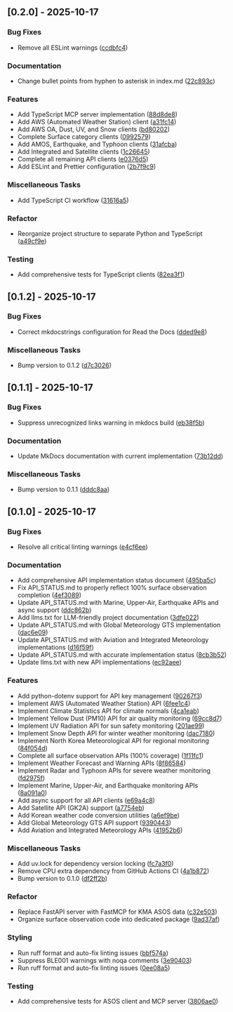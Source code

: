 ## [0.2.0] - 2025-10-17

### Bug Fixes

- Remove all ESLint warnings ([ccdbfc4](https://github.com/appleparan/kma-mcp/commit/ccdbfc4f1e4914a24ac4bd031a567b65a2a77888))

### Documentation

- Change bullet points from hyphen to asterisk in index.md ([22c893c](https://github.com/appleparan/kma-mcp/commit/22c893c93f0a346d229d7335f3e19ab3d0676adc))

### Features

- Add TypeScript MCP server implementation ([88d8de8](https://github.com/appleparan/kma-mcp/commit/88d8de84d9b4abe36c9c23296ff1d105afd0091a))
- Add AWS (Automated Weather Station) client ([a31fc14](https://github.com/appleparan/kma-mcp/commit/a31fc145956f9b7fc2ab6955474ac6be89ed93b6))
- Add AWS OA, Dust, UV, and Snow clients ([bd80202](https://github.com/appleparan/kma-mcp/commit/bd802020965d6438aeb7f08bb9b17348e3ea2d86))
- Complete Surface category clients ([0992579](https://github.com/appleparan/kma-mcp/commit/09925792bf80b0bc6576210c33d716008c37ab09))
- Add AMOS, Earthquake, and Typhoon clients ([31afcba](https://github.com/appleparan/kma-mcp/commit/31afcba56f0c691dce18943f15462a94d343a5d3))
- Add Integrated and Satellite clients ([1c26645](https://github.com/appleparan/kma-mcp/commit/1c26645069b6cf1724ec0de889e2f5f1a3dfb3c8))
- Complete all remaining API clients ([e0376d5](https://github.com/appleparan/kma-mcp/commit/e0376d5f0a6445890db58cd571e6e6b65ffa2648))
- Add ESLint and Prettier configuration ([2b7f9c9](https://github.com/appleparan/kma-mcp/commit/2b7f9c90427f31537c015394b370c7a2c807dd67))

### Miscellaneous Tasks

- Add TypeScript CI workflow ([31616a5](https://github.com/appleparan/kma-mcp/commit/31616a50f3a6ef87ab82cefd29acc7fa885f3940))

### Refactor

- Reorganize project structure to separate Python and TypeScript ([a49cf9e](https://github.com/appleparan/kma-mcp/commit/a49cf9e4d9a48d76800cffaeb4f0f191cb2335f2))

### Testing

- Add comprehensive tests for TypeScript clients ([82ea3f1](https://github.com/appleparan/kma-mcp/commit/82ea3f1d7df81a08b5100eb426146d7d34818a69))

## [0.1.2] - 2025-10-17

### Bug Fixes

- Correct mkdocstrings configuration for Read the Docs ([dded9e8](https://github.com/appleparan/kma-mcp/commit/dded9e8a01fb472e543ca8403edee6546718961e))

### Miscellaneous Tasks

- Bump version to 0.1.2 ([d7c3026](https://github.com/appleparan/kma-mcp/commit/d7c3026a9ce7a920af41bce0bfb8ce3e9ad1a2bf))

## [0.1.1] - 2025-10-17

### Bug Fixes

- Suppress unrecognized links warning in mkdocs build ([eb38f5b](https://github.com/appleparan/kma-mcp/commit/eb38f5b848f088c8afb397a55a553c0f87c50063))

### Documentation

- Update MkDocs documentation with current implementation ([73b12dd](https://github.com/appleparan/kma-mcp/commit/73b12ddebd72bd6a541535bdc9b525ce87350469))

### Miscellaneous Tasks

- Bump version to 0.1.1 ([dddc8aa](https://github.com/appleparan/kma-mcp/commit/dddc8aabe745eac22fc3025e5e89be8c3db08463))

## [0.1.0] - 2025-10-17

### Bug Fixes

- Resolve all critical linting warnings ([e4cf6ee](https://github.com/appleparan/kma-mcp/commit/e4cf6ee4395d07302469764fc9b34cf37ff5189c))

### Documentation

- Add comprehensive API implementation status document ([495ba5c](https://github.com/appleparan/kma-mcp/commit/495ba5c09077b9e6d2bb70b891c0f11621a9ba66))
- Fix API_STATUS.md to properly reflect 100% surface observation completion ([4ef3089](https://github.com/appleparan/kma-mcp/commit/4ef3089f23657cd3ebc759259a2674bb66f32a91))
- Update API_STATUS.md with Marine, Upper-Air, Earthquake APIs and async support ([ddc862b](https://github.com/appleparan/kma-mcp/commit/ddc862bce364d446743254352a6098d9892323ff))
- Add llms.txt for LLM-friendly project documentation ([3dfe022](https://github.com/appleparan/kma-mcp/commit/3dfe0226af3a346eb03df9f970aeb4316a0aae5f))
- Update API_STATUS.md with Global Meteorology GTS implementation ([dac6e09](https://github.com/appleparan/kma-mcp/commit/dac6e09f15afe850b0ede8caa6f90112ed0fc9c3))
- Update API_STATUS.md with Aviation and Integrated Meteorology implementations ([d16f59f](https://github.com/appleparan/kma-mcp/commit/d16f59f9ec479fa2fe4be11c1dee6c5b6244c777))
- Update API_STATUS.md with accurate implementation status ([8cb3b52](https://github.com/appleparan/kma-mcp/commit/8cb3b52d21a7cec0021a43183c252ea723cd0ceb))
- Update llms.txt with new API implementations ([ec92aee](https://github.com/appleparan/kma-mcp/commit/ec92aee784f583801e5ee4b2a4ddb4cfb894dc6c))

### Features

- Add python-dotenv support for API key management ([90267f3](https://github.com/appleparan/kma-mcp/commit/90267f312d00b87867b35471c9254b113db59d77))
- Implement AWS (Automated Weather Station) API ([6fee1c4](https://github.com/appleparan/kma-mcp/commit/6fee1c4d6da948cdfa6dfd7c306c9dfb4030da2a))
- Implement Climate Statistics API for climate normals ([4ca1eab](https://github.com/appleparan/kma-mcp/commit/4ca1eab5e21052748a595e359944e481ec051c7d))
- Implement Yellow Dust (PM10) API for air quality monitoring ([69cc8d7](https://github.com/appleparan/kma-mcp/commit/69cc8d7574a37255f6eea249fa001926d2bdae37))
- Implement UV Radiation API for sun safety monitoring ([201ae99](https://github.com/appleparan/kma-mcp/commit/201ae99a042d1676babff3ed36687b1bea97888a))
- Implement Snow Depth API for winter weather monitoring ([dac7180](https://github.com/appleparan/kma-mcp/commit/dac718002ae6ab2349589156520894ff03130821))
- Implement North Korea Meteorological API for regional monitoring ([84f054d](https://github.com/appleparan/kma-mcp/commit/84f054d1b5b06f0089f55d24db54bdbe1f3c8db2))
- Complete all surface observation APIs (100% coverage) ([1f11fc1](https://github.com/appleparan/kma-mcp/commit/1f11fc1bcfe0ca684007002ae558a22808b8ba04))
- Implement Weather Forecast and Warning APIs ([8f86584](https://github.com/appleparan/kma-mcp/commit/8f86584f2993049b9157082409cf0d681adfdc7c))
- Implement Radar and Typhoon APIs for severe weather monitoring ([fd2975f](https://github.com/appleparan/kma-mcp/commit/fd2975f7df231e2cefdc7eec36d78f017e13150c))
- Implement Marine, Upper-Air, and Earthquake monitoring APIs ([8a091a0](https://github.com/appleparan/kma-mcp/commit/8a091a06253d52cfe38f4e866a78698a83153495))
- Add async support for all API clients ([e69a4c8](https://github.com/appleparan/kma-mcp/commit/e69a4c8079c0817246e5024fb219f7eef54c86f8))
- Add Satellite API (GK2A) support ([a7754eb](https://github.com/appleparan/kma-mcp/commit/a7754ebb4b6aab110935980a0c84827560736b52))
- Add Korean weather code conversion utilities ([a6ef9be](https://github.com/appleparan/kma-mcp/commit/a6ef9be8ed1e5147a6e6b5ebaab2024dfca7ece2))
- Add Global Meteorology GTS API support ([9390443](https://github.com/appleparan/kma-mcp/commit/93904438d28ddf9f9e5ccda4d85fae9fd9d4b14b))
- Add Aviation and Integrated Meteorology APIs ([41952b6](https://github.com/appleparan/kma-mcp/commit/41952b68bff4bdae25d0c605767fef771b6f577b))

### Miscellaneous Tasks

- Add uv.lock for dependency version locking ([fc7a3f0](https://github.com/appleparan/kma-mcp/commit/fc7a3f0d01e2990d0debc07f7d62620835a30df0))
- Remove CPU extra dependency from GitHub Actions CI ([4a1b872](https://github.com/appleparan/kma-mcp/commit/4a1b872b1fef6c8664c04cc510543bd521498aaa))
- Bump version to 0.1.0 ([df2ff2b](https://github.com/appleparan/kma-mcp/commit/df2ff2b64b4329139f3fdb96bda8ea046ba16f44))

### Refactor

- Replace FastAPI server with FastMCP for KMA ASOS data ([c32e503](https://github.com/appleparan/kma-mcp/commit/c32e50357f3cfa829b74e3a489cc01e2c0d077dc))
- Organize surface observation code into dedicated package ([9ad37af](https://github.com/appleparan/kma-mcp/commit/9ad37af7e4bf3da31bc083c6ab97e3936847b126))

### Styling

- Run ruff format and auto-fix linting issues ([bbf574a](https://github.com/appleparan/kma-mcp/commit/bbf574a6e8df72e52f2a21e4b9eeab94d89662c8))
- Suppress BLE001 warnings with noqa comments ([3e90403](https://github.com/appleparan/kma-mcp/commit/3e9040353dbf8694023cf8b62484b36f1f704e95))
- Run ruff format and auto-fix linting issues ([0ee08a5](https://github.com/appleparan/kma-mcp/commit/0ee08a5188aa6f8489774803ae5dfbac799a9569))

### Testing

- Add comprehensive tests for ASOS client and MCP server ([3806ae0](https://github.com/appleparan/kma-mcp/commit/3806ae06125ff9d1e3360406560993218fa01196))

<!-- generated by git-cliff -->
